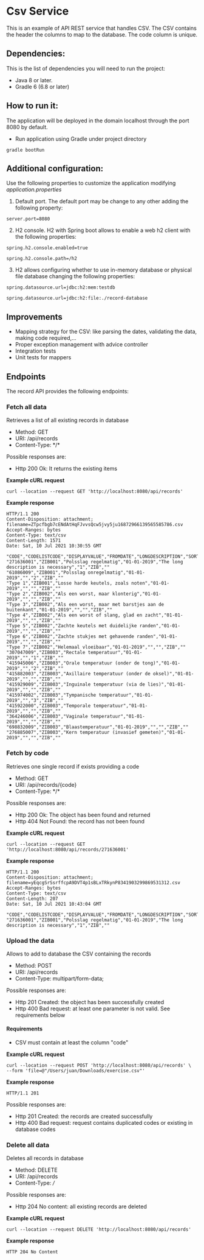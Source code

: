 # Csv Service

This is an example of API REST service that handles CSV. The CSV contains the header the columns to map to the database. The code column is
unique.

## Dependencies:

This is the list of dependencies you will need to run the project:

- Java 8 or later.
- Gradle 6 (6.8 or later)

## How to run it:

The application will be deployed in the domain localhost through the port 8080 by default.

- Run application using Gradle under project directory

`gradle bootRun`

## Additional configuration:

Use the following properties to customize the application modifying _application.properties_

1. Default port. The default port may be change to any other adding the following property:

`server.port=8080`

2. H2 console. H2 with Spring boot allows to enable a web h2 client with the following properties:

`spring.h2.console.enabled=true`

`spring.h2.console.path=/h2`

3. H2 allows configuring whether to use in-memory database or physical file database changing the following properties:

`spring.datasource.url=jdbc:h2:mem:testdb`

`spring.datasource.url=jdbc:h2:file:./record-database`

## Improvements

- Mapping strategy for the CSV: like parsing the dates, validating the data, making code required,...
- Proper exception management with advice controller
- Integration tests
- Unit tests for mappers

## Endpoints

The record API provides the following endpoints:

### Fetch all data

Retrieves a list of all existing records in database

- Method: GET
- URI: /api/records
- Content-Type: \*/\*

Possible responses are:

- Http 200 Ok: It returns the existing items

**Example cURL request**

    curl --location --request GET 'http://localhost:8080/api/records'

**Example response**

    HTTP/1.1 200 
    Content-Disposition: attachment; filename=ZTpcfbgb7cENdAtHqFJvvsQcw5jvy5ju16872966139565585786.csv
    Accept-Ranges: bytes
    Content-Type: text/csv
    Content-Length: 1571
    Date: Sat, 10 Jul 2021 10:30:55 GMT
    
    "CODE","CODELISTCODE","DISPLAYVALUE","FROMDATE","LONGDESCRIPTION","SORTINGPRIORITY","SOURCE","TODATE"
    "271636001","ZIB001","Polsslag regelmatig","01-01-2019","The long description is necessary","1","ZIB",""
    "61086009","ZIB001","Polsslag onregelmatig","01-01-2019","","2","ZIB",""
    "Type 1","ZIB001","Losse harde keutels, zoals noten","01-01-2019","","","ZIB",""
    "Type 2","ZIB002","Als een worst, maar klonterig","01-01-2019","","","ZIB",""
    "Type 3","ZIB002","Als een worst, maar met barstjes aan de buitenkant","01-01-2019","","","ZIB",""
    "Type 4","ZIB002","Als een worst of slang, glad en zacht","01-01-2019","","","ZIB",""
    "Type 5","ZIB002","Zachte keutels met duidelijke randen","01-01-2019","","","ZIB",""
    "Type 6","ZIB002","Zachte stukjes met gehavende randen","01-01-2019","","","ZIB",""
    "Type 7","ZIB002","Helemaal vloeibaar","01-01-2019","","","ZIB",""
    "307047009","ZIB003","Rectale temperatuur","01-01-2019","","1","ZIB",""
    "415945006","ZIB003","Orale temperatuur (onder de tong)","01-01-2019","","2","ZIB",""
    "415882003","ZIB003","Axillaire temperatuur (onder de oksel)","01-01-2019","","","ZIB",""
    "415929009","ZIB003","Inguinale temperatuur (via de lies)","01-01-2019","","","ZIB",""
    "415974002","ZIB003","Tympanische temperatuur","01-01-2019","","3","ZIB",""
    "415922000","ZIB003","Temporale temperatuur","01-01-2019","","","ZIB",""
    "364246006","ZIB003","Vaginale temperatuur","01-01-2019","","","ZIB",""
    "698832009","ZIB003","Blaastemperatuur","01-01-2019","","","ZIB",""
    "276885007","ZIB003","Kern temperatuur (invasief gemeten)","01-01-2019","","","ZIB",""

### Fetch by code

Retrieves one single record if exists providing a code

- Method: GET
- URI: /api/records/{code}
- Content-Type: \*/\*

Possible responses are:

- Http 200 Ok: The object has been found and returned
- Http 404 Not Found: the record has not been found

**Example cURL request**

    curl --location --request GET 'http://localhost:8080/api/records/271636001'

**Example response**

    HTTP/1.1 200 
    Content-Disposition: attachment; filename=yEqcgSrSsrffcpA9DVT4p1sBLxTRkynP8341903299869531312.csv
    Accept-Ranges: bytes
    Content-Type: text/csv
    Content-Length: 207
    Date: Sat, 10 Jul 2021 10:43:04 GMT
    
    "CODE","CODELISTCODE","DISPLAYVALUE","FROMDATE","LONGDESCRIPTION","SORTINGPRIORITY","SOURCE","TODATE"
    "271636001","ZIB001","Polsslag regelmatig","01-01-2019","The long description is necessary","1","ZIB",""

### Upload the data

Allows to add to database the CSV containing the records

- Method: POST
- URI: /api/records
- Content-Type: multipart/form-data;

Possible responses are:

- Http 201 Created: the object has been successfully created
- Http 400 Bad request: at least one parameter is not valid. See requirements below

#### Requirements

- CSV must contain at least the column "code"

**Example cURL request**

    curl --location --request POST 'http://localhost:8080/api/records' \
    --form 'file=@"/Users/juan/Downloads/exercise.csv"'

**Example response**

    HTTP/1.1 201 

Possible responses are:

- Http 201 Created: the records are created successfully
- Http 400 Bad request: request contains duplicated codes or existing in database codes

### Delete all data

Deletes all records in database

- Method: DELETE
- URI: /api/records
- Content-Type: */*

Possible responses are:

- Http 204 No content: all existing records are deleted

**Example cURL request**

    curl --location --request DELETE 'http://localhost:8080/api/records'

**Example response**

    HTTP 204 No Content

